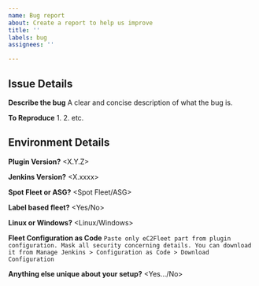 ```yaml
---
name: Bug report
about: Create a report to help us improve
title: ''
labels: bug
assignees: ''

---
```


## Issue Details

**Describe the bug**
A clear and concise description of what the bug is.

**To Reproduce**
1. 
2. 
etc.

## Environment Details

**Plugin Version?**
<X.Y.Z>

**Jenkins Version?**
<X.xxxx>

**Spot Fleet or ASG?**
<Spot Fleet/ASG>

**Label based fleet?**
<Yes/No>

**Linux or Windows?**
<Linux/Windows>

**Fleet Configuration as Code**
``
Paste only eC2Fleet part from plugin configuration. Mask all security concerning details. You can download it from Manage Jenkins > Configuration as Code > Download Configuration
``

**Anything else unique about your setup?**
<Yes…/No>
